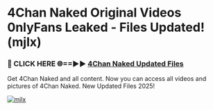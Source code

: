 # 4Chan Naked Original Videos 0nlyFans Leaked - Files Updated! (mjlx)

<h3>🔴 CLICK HERE 🌐==►► <a href="https://tinyurl.com/up5wt9bj" rel="nofollow">4Chan Naked Updated Files</a></h3>

Get 4Chan Naked and all content. Now you can access all videos and pictures of 4Chan Naked. New Updated Files 2025!

[![mjlx](https://i.imgur.com/ABiUzMV.gif)](https://tinyurl.com/up5wt9bj)
